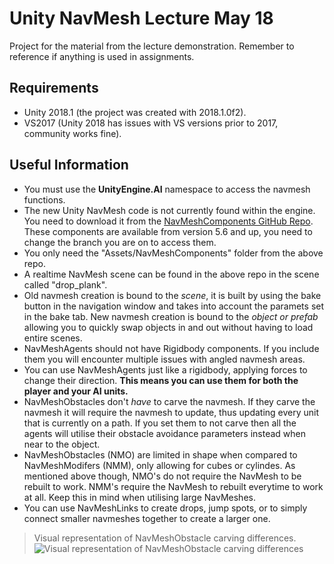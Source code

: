 # Unity NavMesh Lecture May 18

Project for the material from the lecture demonstration.
Remember to reference if anything is used in assignments.

## Requirements
- Unity 2018.1 (the project was created with 2018.1.0f2).
- VS2017 (Unity 2018 has issues with VS versions prior to 2017, community works fine).

## Useful Information
- You must use the **UnityEngine.AI** namespace to access the navmesh functions.
- The new Unity NavMesh code is not currently found within the engine. You need to download it from the [NavMeshComponents GitHub Repo](https://github.com/Unity-Technologies/NavMeshComponents). These components are available from version 5.6 and up, you need to change the branch you are on to access them.
- You only need the "Assets/NavMeshComponents" folder from the above repo.
- A realtime NavMesh scene can be found in the above repo in the scene called "drop_plank".
- Old navmesh creation is bound to the *scene*, it is built by using the bake button in the navigation window and takes into account the paramets set in the bake tab. New navmesh creation is bound to the *object or prefab* allowing you to quickly swap objects in and out without having to load entire scenes. 
- NavMeshAgents should not have Rigidbody components. If you include them you will encounter multiple issues with angled navmesh areas.
- You can use NavMeshAgents just like a rigidbody, applying forces to change their direction. **This means you can use them for both the player and your AI units.**
- NavMeshObstacles don't *have* to carve the navmesh. If they carve the navmesh it will require the navmesh to update, thus updating every unit that is currently on a path. If you set them to not carve then all the agents will utilise their obstacle avoidance parameters instead when near to the object.
- NavMeshObstacles (NMO) are limited in shape when compared to NavMeshModifers (NMM), only allowing for cubes or cylindes. As mentioned above though, NMO's do not require the NavMesh to be rebuilt to work. NMM's require the NavMesh to rebuilt everytime to work at all. Keep this in mind when utilising large NavMeshes.
- You can use NavMeshLinks to create drops, jump spots, or to simply connect smaller navmeshes together to create a larger one.

>Visual representation of NavMeshObstacle carving differences.
![Visual representation of NavMeshObstacle carving differences](https://i.imgur.com/iJn7IqA.png)
